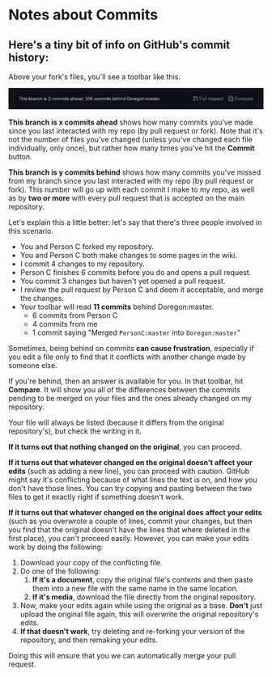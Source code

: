 # Notes about Commits

## Here's a tiny bit of info on GitHub's commit history:

Above your fork's files, you'll see a toolbar like this.

![](../../.gitbook/assets/github-toolbar%20%281%29.png)

**This branch is x commits ahead** shows how many commits you've made since you last interacted with my repo \(by pull request or fork\). Note that it's not the number of files you've changed \(unless you've changed each file individually, only once\), but rather how many times you've hit the **Commit** button.

**This branch is y commits behind** shows how many commits you've missed from my branch since you last interacted with my repo \(by pull request or fork\). This number will go up with each commit I make to my repo, as well as by **two or more** with every pull request that is accepted on the main repository.

Let's explain this a little better: let's say that there's three people involved in this scenario.

* You and Person C forked my repository.
* You and Person C both make changes to some pages in the wiki.
* I commit 4 changes to my repository.
* Person C finishes 6 commits before you do and opens a pull request.
* You commit 3 changes but haven't yet opened a pull request.
* I review the pull request by Person C and deem it acceptable, and merge the changes.
* Your toolbar will read **11 commits** behind Doregon:master.
  * 6 commits from Person C
  * 4 commits from me
  * 1 commit saying "Merged `PersonC:master` into `Doregon:master`"

Sometimes, being behind on commits **can cause frustration**, especially if you edit a file only to find that it conflicts with another change made by someone else.

If you're behind, then an answer is available for you. In that toolbar, hit **Compare**. It will show you all of the differences between the commits pending to be merged on your files and the ones already changed on my repository.

Your file will always be listed \(because it differs from the original repository's\), but check the writing in it.

**If it turns out that nothing changed on the original**, you can proceed.

**If it turns out that whatever changed on the original doesn't affect your edits** \(such as adding a new line\), you can proceed with caution. GitHub might say it's conflicting because of what lines the text is on, and how you don't have those lines. You can try copying and pasting between the two files to get it exactly right if something doesn't work.

**If it turns out that whatever changed on the original does affect your edits** \(such as you overwrote a couple of lines, commit your changes, but then you find that the original doesn't have the lines that where deleted in the first place\), you can't proceed easily. However, you can make your edits work by doing the following:

1. Download your copy of the conflicting file.
2. Do one of the following:
   1. **If it's a document**, copy the original file's contents and then paste them into a new file with the same name in the same location.
   2. **If it's media**, download the file directly from the original repository.
3. Now, make your edits again while using the original as a base. **Don't** just upload the original file again, this will overwrite the original repository's edits.
4. **If that doesn't work**, try deleting and re-forking your version of the repository, and then remaking your edits.

Doing this will ensure that you we can automatically merge your pull request.

